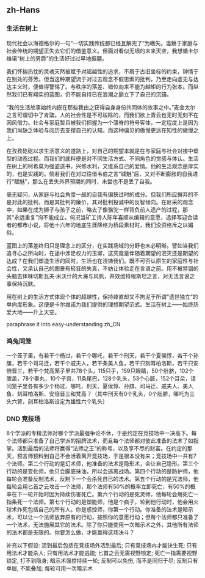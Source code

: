 ## zh-Hans

### 生活在树上

现代社会以海德格尔的一句“一切实践传统都已经瓦解完了”为嚆矢。滥觞于家庭与社会传统的期望正失去它们的借鉴意义。但面对看似无垠的未来天空，我想循卡尔维诺“树上的男爵”的生活好过过早地振翮。

我们怀揣热忱的灵魂天然被赋予对超越性的追求，不屑于古旧坐标的约束，钟情于在别处的芬芳。但当这种期望流于对过去观念不假思索的批判，乃至走向虚无与达达主义时，便值得警惕了。与秩序的落差、错位向来不能为越矩的行为张本。而纵然我们已有翔实的蓝图，仍不能自持已在浪潮之巅立下了自己的沉锚。

“我的生活故事始终内嵌在那些我由之获得自身身份共同体的故事之中。”麦金太尔之言可谓切中了肯綮。人的社会性是不可祓除的，而我们欲上青云也无时无刻不在因风借力。社会与家庭暂且被我们把握为一个薄脊的符号客体，一定程度上是因为我们尚缺乏体验与阅历去支撑自己的认知。而这种偏见的傲慢更远在知性的傲慢之上。

在孜孜矻矻以求生活意义的道路上，对自己的期望本就是在与家庭与社会对接中塑型的动态过程。而我们的底料便是对不同生活方式、不同角色的觉感与体认。生活在树上的柯希莫为强盗送书，兴修水利，又维系自己的爱情。他的生活观念是厚实的，也是实践的。倘若我们在对过往借韦伯之言“祓魅”后，又对不断膨胀的自我进行“赋魅”，那么在丢失外界预期的同时，未尝也不是丢了自我。

毫无疑问，从家庭与社会角度一觇的自我有偏狭过时的成分。但我们所应摒弃的不是对此的批判，而是其批判的廉价，其对批判投诚中的反智倾向。在尼采的观念中，如果在成为狮子与孩子之前，略去了像骆驼一样背负前人遗产的过程，那其“永远重复”洵不能成立。何况当矿工诗人陈年喜顺从编辑的意愿，选择写迎合读者的都市小说，将他十六年的地底生涯降格为桥段素材时，我们没资格斥之以媚俗。

蓝图上的落差终归只是理念上的区分，在实践场域的分野也未必明晰。譬如当我们追寻心之所向时，在途中涉足权力的玉墀，这究竟是伴随着期望的泯灭还是期望的达成？在我们塑造生活的同时，生活也在浇铸我们。既不可否认原生的家庭性与社会性，又承认自己的图景有轻狂的失真，不妨让体验走在言语之前。用不被禁锢的头脑去体味切斯瓦夫·米沃什的大海与风帆，并效维特根斯坦之言，对无法言说之事保持沉默。

用在树上的生活方式体现个体的超越性，保持婞直却又不拘泥于所谓“遗世独立”的单向度形象。这便是卡尔维诺为我们提供的理想期望范式。生活在树上——始终热爱大地——升上天空。

paraphrase it into easy-understanding zh_CN

### 鸡兔同笼

一个笼子里，有若干个杨过，若干个哪吒，若干个刑天，若干个夏侯惇，若干个孙膑，若干个司马迁，若干个戚夫人，若干条美人鱼，若干只刻耳柏洛斯，若干只安倍晋三，若干个梵高笼子里共78个头，115只手，159只眼睛，50个肚脐，102个膝盖，78个睾丸，10个子宫，11条尾巴，128个乳头，53个心脏，152个耳朵，请问笼子里各有多少个杨过、哪吒、刑天、夏侯惇、孙膑、司马迁、戚夫人、美人鱼、刻耳柏洛斯、安倍晋三和梵高？（其中刑天有0个乳头，0个肚脐，哪吒为三头六臂，刻耳柏洛斯设定为雄性六个乳头）

### DND 竞技场

8个学派的专精法师对哪个学派最强争论不休，于是约定在竞技场中一决高下。每个法师都只准备了自己学派的招牌法术，而且每个法师都对彼此准备的法术了如指掌。活到最后的法师将赢得“法师之王”的称号，以及享不尽的财富。在约定的那天，预言师预料到自己不会活着离开竞技场，于是根本没有来；竞技场中一共有7个法师。第二个行动的是幻术师，他准备的法术是隐形术，会让自己隐形。第三个行动的是变化师，他只会脚底抹油，所以会逃离战场。第四个行动的是防护师，他每轮会准备反制法术，反制下一个会杀死自已的法术。第五个行动的是咒法师，他每轮会用匕首之云攻击一个法师，那个法师有50%的概率立即死亡，有50%的概率在下一轮开始时因为持续伤害死亡。第六个行动的是死灵师，他每轮会用死亡一指条死一个法师。第七个行动的是塑能师，他是个疯子，轮到他行动时，他会用火球术炸死包括自己的所有人。你是惑控师，你第一个行动。你准备的法术是暗示术，可以让一个法师放弃原有的行动，按照你的意愿行动；但每个法师都只准备了一个法术，无法施展其它的法术。除了你只能使用一次暗示术之外，其他所有法师的法术都是无限的。你要怎么做，才能赢得这场决斗？

补充以下假设: 
活到最后包括在竞技场外活到最后; 
只有竞技场内才能诀生死; 
只有用法术才能杀人; 
只有用法术才能逃跑; 
匕首之云无需视野锁定; 死亡一指需要视野锁定, 打不到隐身; 
暗示术强控持续一轮; 
反制可以免伤, 而不是同归于尽; 
反制只有单层, 不能叠加; 
每轮可用一次暗示术
